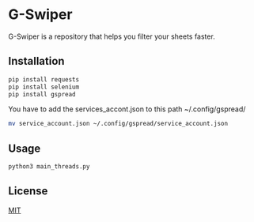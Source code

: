 # G-Swiper

G-Swiper is a repository that helps you filter your sheets faster.

## Installation

```bash
pip install requests
pip install selenium
pip install gspread
```

You have to add the services_accont.json to this path ~/.config/gspread/
```bash
mv service_account.json ~/.config/gspread/service_account.json
```

## Usage

```python
python3 main_threads.py
```

## License
[MIT](https://choosealicense.com/licenses/mit/)
